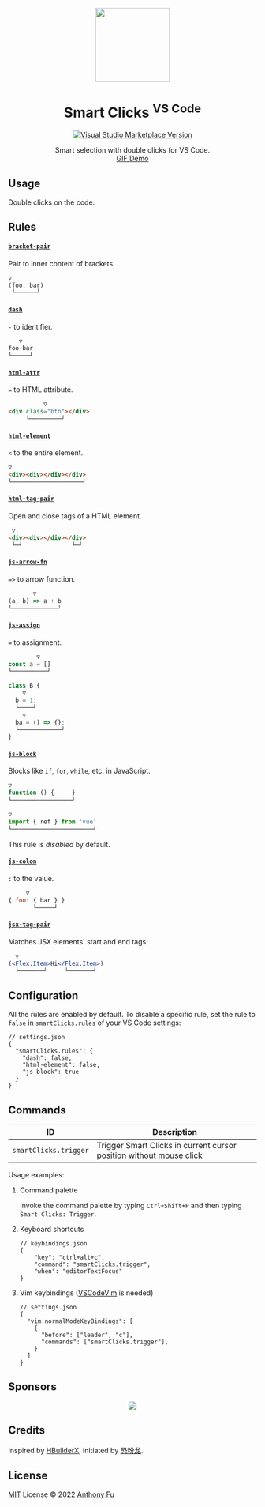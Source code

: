 <p align="center">
<img src="https://raw.githubusercontent.com/antfu/vscode-smart-clicks/main/res/icon.png" height="150">
</p>

<h1 align="center">Smart Clicks <sup>VS Code</sup></h1>

<p align="center">
<a href="https://marketplace.visualstudio.com/items?itemName=antfu.smart-clicks" target="__blank"><img src="https://img.shields.io/visual-studio-marketplace/v/antfu.smart-clicks.svg?color=eee&amp;label=VS%20Code%20Marketplace&logo=visual-studio-code" alt="Visual Studio Marketplace Version" /></a>
</p>

<p align="center">
Smart selection with double clicks for VS Code.<br>
<a href="https://twitter.com/antfu7/status/1506508822030200833">GIF Demo</a>
</p>

## Usage

Double clicks on the code.

## Rules

<!-- Generated from JSDocs, do not modify it directly -->
<!--rules-->

#### [`bracket-pair`](https://github.com/antfu/vscode-smart-clicks/blob/main/src/rules/bracket-pair.ts)

Pair to inner content of brackets.

```js
▽
(foo, bar)
 └──────┘
```

#### [`dash`](https://github.com/antfu/vscode-smart-clicks/blob/main/src/rules/dash.ts)

`-` to identifier.

```css
   ▽
foo-bar
└─────┘
```

#### [`html-attr`](https://github.com/antfu/vscode-smart-clicks/blob/main/src/rules/html-attr.ts)

`=` to HTML attribute.

```html
          ▽
<div class="btn"></div>
     └─────────┘
```

#### [`html-element`](https://github.com/antfu/vscode-smart-clicks/blob/main/src/rules/html-element.ts)

`<` to the entire element.

```html
▽
<div><div></div></div>
└────────────────────┘
```

#### [`html-tag-pair`](https://github.com/antfu/vscode-smart-clicks/blob/main/src/rules/html-tag-pair.ts)

Open and close tags of a HTML element.

```html
 ▽
<div><div></div></div>
 └─┘              └─┘
```

#### [`js-arrow-fn`](https://github.com/antfu/vscode-smart-clicks/blob/main/src/rules/js-arrow-fn.ts)

`=>` to arrow function.

```js
       ▽
(a, b) => a + b
└─────────────┘
```

#### [`js-assign`](https://github.com/antfu/vscode-smart-clicks/blob/main/src/rules/js-assign.ts)

`=` to assignment.

```js
        ▽
const a = []
└──────────┘

class B {
    ▽
  b = 1;
  └────┘
    ▽
  ba = () => {};
  └────────────┘
}
```

#### [`js-block`](https://github.com/antfu/vscode-smart-clicks/blob/main/src/rules/js-block.ts)

Blocks like `if`, `for`, `while`, etc. in JavaScript.

```js
▽
function () {     }
└─────────────────┘
```

```js
▽
import { ref } from 'vue'
└───────────────────────┘
```

This rule is _disabled_ by default.

#### [`js-colon`](https://github.com/antfu/vscode-smart-clicks/blob/main/src/rules/js-colon.ts)

`:` to the value.

```js
     ▽
{ foo: { bar } }
       └─────┘
```

#### [`jsx-tag-pair`](https://github.com/antfu/vscode-smart-clicks/blob/main/src/rules/jsx-tag-pair.ts)

Matches JSX elements' start and end tags.

```jsx
  ▽
(<Flex.Item>Hi</Flex.Item>)
  └───────┘     └───────┘
```

<!--rules-->

## Configuration

All the rules are enabled by default. To disable a specific rule, set the rule to `false` in `smartClicks.rules` of your VS Code settings:

```jsonc
// settings.json
{
  "smartClicks.rules": {
    "dash": false,
    "html-element": false,
    "js-block": true
  }
}
```

## Commands

| ID                    | Description                                                         |
| --------------------- | ------------------------------------------------------------------- |
| `smartClicks.trigger` | Trigger Smart Clicks in current cursor position without mouse click |

Usage examples:

1. Command palette

   Invoke the command palette by typing `Ctrl+Shift+P` and then typing `Smart Clicks: Trigger`.

2. Keyboard shortcuts

   ```jsonc
   // keybindings.json
   {
       "key": "ctrl+alt+c",
       "command": "smartClicks.trigger",
       "when": "editorTextFocus"
   }
   ```

3. Vim keybindings ([VSCodeVim](https://marketplace.visualstudio.com/items?itemName=vscodevim.vim) is needed)

   ```jsonc
   // settings.json
   {
     "vim.normalModeKeyBindings": [
       {
         "before": ["leader", "c"],
         "commands": ["smartClicks.trigger"],
       }
     ]
   }
   ```

## Sponsors

<p align="center">
  <a href="https://cdn.jsdelivr.net/gh/antfu/static/sponsors.svg">
    <img src='https://cdn.jsdelivr.net/gh/antfu/static/sponsors.png'/>
  </a>
</p>

## Credits

Inspired by [HBuilderX](https://www.dcloud.io/hbuilderx.html), initiated by [恐粉龙](https://space.bilibili.com/432190144).

## License

[MIT](./LICENSE) License © 2022 [Anthony Fu](https://github.com/antfu)
